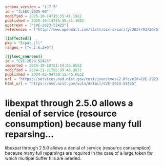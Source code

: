 ```toml
schema_version = "1.7.3"
id = "JLSEC-2025-60"
modified = 2025-10-14T15:35:41.198Z
published = 2025-10-14T15:35:41.198Z
upstream = ["CVE-2023-52425"]
references = ["http://www.openwall.com/lists/oss-security/2024/03/20/5", "https://github.com/libexpat/libexpat/pull/789", "https://lists.debian.org/debian-lts-announce/2024/04/msg00006.html", "https://lists.fedoraproject.org/archives/list/package-announce%40lists.fedoraproject.org/message/PNRIHC7DVVRAIWFRGV23Y6UZXFBXSQDB/", "https://lists.fedoraproject.org/archives/list/package-announce%40lists.fedoraproject.org/message/WNUBSGZFEZOBHJFTAD42SAN4ATW2VEMV/", "https://security.netapp.com/advisory/ntap-20240614-0003/", "http://www.openwall.com/lists/oss-security/2024/03/20/5", "https://github.com/libexpat/libexpat/pull/789", "https://lists.debian.org/debian-lts-announce/2024/04/msg00006.html", "https://lists.fedoraproject.org/archives/list/package-announce%40lists.fedoraproject.org/message/PNRIHC7DVVRAIWFRGV23Y6UZXFBXSQDB/", "https://lists.fedoraproject.org/archives/list/package-announce%40lists.fedoraproject.org/message/WNUBSGZFEZOBHJFTAD42SAN4ATW2VEMV/", "https://security.netapp.com/advisory/ntap-20240614-0003/"]

[[affected]]
pkg = "Expat_jll"
ranges = ["< 2.6.2+0"]

[[jlsec_sources]]
id = "CVE-2023-52425"
imported = 2025-10-10T21:54:56.859Z
modified = 2024-11-21T08:39:43.393Z
published = 2024-02-04T20:15:46.063Z
url = "https://services.nvd.nist.gov/rest/json/cves/2.0?cveId=CVE-2023-52425"
html_url = "https://nvd.nist.gov/vuln/detail/CVE-2023-52425"
```

# libexpat through 2.5.0 allows a denial of service (resource consumption) because many full reparsing...

libexpat through 2.5.0 allows a denial of service (resource consumption) because many full reparsings are required in the case of a large token for which multiple buffer fills are needed.

